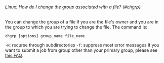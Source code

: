###### Linux: How do I change the group associated with a file? {#chgrp}

You can change the group of a file if
you are the file's owner and you are in the group to which you are
trying to change the file. The command is:

```{.outline}
chgrp [options] group_name file_name
```

`-R`: recurse through subdirectories `-f`: suppress most error messages If
you want to submit a job from group other than your primary group,
please see [this FAQ](#multiplegroups). 
